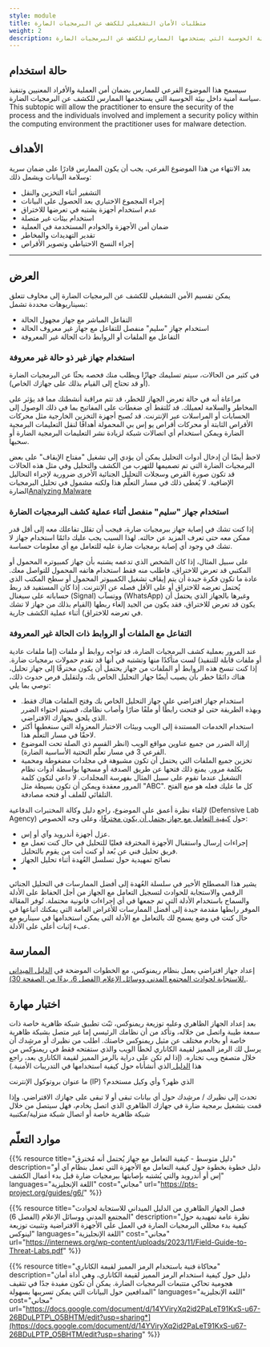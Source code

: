 ```yaml
---
style: module
title: متطلبات الأمان التشغيلي للكشف عن البرمجيات الضارة
weight: 2
description: سيسمح هذا الموضوع الفرعي للممارس بضمان أمن العملية والأفراد المعنيين وتنفيذ سياسة أمنية داخل بيئة الحوسبة التي يستخدمها الممارس للكشف عن البرمجيات الضارة.
---
```


## حالة استخدام

سيسمح هذا الموضوع الفرعي للممارس بضمان أمن العملية والأفراد المعنيين وتنفيذ سياسة أمنية داخل بيئة الحوسبة التي يستخدمها الممارس للكشف عن البرمجيات الضارة.
This subtopic will allow the practitioner to ensure the security of the process and the individuals involved and implement a security policy within the computing environment the practitioner uses for malware detection.

## الأهداف 

بعد الانتهاء من هذا الموضوع الفرعي، يجب أن يكون الممارس قادرًا على ضمان سرية وسلامة البيانات ويشمل ذلك: 

- التشفير أثناء التخزين والنقل
- إجراء المجموع الاختباري بعد الحصول على البيانات
- عدم استخدام أجهزة يشتبه في تعرضها للاختراق
- استخدام بيئات غير متصلة
- ضمان أمن الأجهزة والخوادم المستخدمة في العملية
- تقدير التهديدات والمخاطر
- إجراء النسخ الاحتياطي وتصوير الأقراص
---
## العرض 
يمكن تقسيم الأمن التشغيلي للكشف عن البرمجيات الضارة إلى مخاوف تتعلق بسيناريوهات محددة تشمل:

- التفاعل المباشر مع جهاز مجهول الحالة 
- استخدام جهاز "سليم" منفصل للتفاعل مع جهاز غير معروف الحالة
- التفاعل مع الملفات أو الروابط ذات الحالة غير المعروفة



### استخدام جهاز غير ذو حالة غير معروفة

في كثير من الحالات، سيتم تسليمك جهازًا ويطلب منك فحصه بحثًا عن البرمجيات الضارة (أو قد تحتاج إلى القيام بذلك على جهازك الخاص).

مراعاة أنه في حالة تعرض الجهاز للخطر، قد تتم مراقبة أنشطتك مما قد يؤثر على المخاطر والسلامة لعميلك. قد تُلتقط أي ضغطات على المفاتيح بما في ذلك الوصول إلى الحسابات أو المراسلات عبر الإنترنت. قد تُصبح أجهزة التخزين الخارجية مثل محركات الأقراص الثابتة أو محركات أقراص يو إس بي المحمولة أهدافًا لنقل التعليمات البرمجية الضارة ويمكن استخدام أي اتصالات شبكة لزيادة نشر التعليمات البرمجية الضارة أو سحبها. 

لاحظ أيضًا أن إدخال أدوات التحليل يمكن أن يؤدي إلى تشغيل "مفتاح الإيقاف" على بعض البرمجيات الضارة التي تم تصميمها للتهرب من الكشف والتحليل وفي مثل هذه الحالات قد تكون صورة القرص وسجلات التحليل الجنائية الأخرى ضرورية لإجراء التحاليل الإضافية. لا يُغطى ذلك في مسار التعلّم هذا ولكنه مشمول في تحليل البرمجيات الضارة[Analyzing Malware](/en/learning-path/3/)


### استخدام جهاز "سليم" منفصل أثناء عملية كشف البرمجيات الضارة

إذا كنت تشك في إصابة جهاز ببرمجيات ضارة، فيجب أن تقلل تفاعلك معه إلى أقل قدر ممكن معه حتى تعرف المزيد عن حالته. لهذا السبب يجب عليك دائمًا استخدام جهاز لا تشك في وجود أي إصابة برمجيات ضارة عليه للتعامل مع أي معلومات حساسة. 

على سبيل المثال، إذا كان الشخص الذي تدعمه يشتبه بأن جهاز كمبيوتره المحمول أو المكتبي قد تعرض للاختراق، فاطلب منه فقط استخدام هاتفه المحمول للتواصل معك. عادة ما تكون فكرة جيدة أن يتم إيقاف تشغيل الكمبيوتر المحمول أو سطح المكتب الذي يُحتمل تعرضه للاختراق أو على الأقل فصله عن الإنترنت. إذا كان المستفيد قد ربط حساباته على سيغنال (Signal) ووتسآب (WhatsApp) وغيرها بالجهاز الذي يحتمل أن يكون قد تعرض للاختراق، فقد يكون من الجيد إلغاء ربطها (القيام بذلك من جهاز لا تشك في تعرضه للاختراق) أثناء عملية الكشف جارية.

### التفاعل مع الملفات أو الروابط ذات الحالة غير المعروفة

عند المرور بعملية كشف البرمجيات الضارة، قد تواجه روابط أو ملفات (إما ملفات عادية أو ملفات قابلة للتنفيذ) لست متأكدًا منها وتشتبه في أنها قد تقدم حمولات برمجيات ضارة. إذا كنت تنسخ هذه الروابط أو الملفات من جهاز يحتمل أن يكون مخترقًا إلى جهاز تحليل، هناك دائمًا خطر بأن يصيب أيضًا جهاز التحليل الخاص بك، ولتقليل فرص حدوث ذلك، نوصي بما يلي:

- استخدام جهاز افتراضي على جهاز التحليل الخاص بك وفتح الملفات هناك فقط. وبهذه الطريقة حتى لو فتحت رابطًا أو ملفًا ضارًا وأصاب نظامك، فسيتم احتواء الضرر الذي يلحق بجهازك الافتراضي.
- استخدام الخدمات المستندة إلى الويب وبيئات الاختبار المعزولة التي سنغطيها أكثر لاحقًا في مسار التعلّم هذا.
- إزالة الضرر من جميع عناوين مواقع الويب (انظر القسم ذي الصلة تحت الموضوع الفرعي 3 في مسار تعلّم التحتية الأساسية الضارة).
- تخزين جميع الملفات التي يحتمل أن تكون مشبوهة في مجلدات مضغوطة ومحمية بكلمة مرور. يمنع ذلك فتحها عن طريق الصدفة أو مسحها بواسطة أدوات نظام التشغيل عندما تقوم على سبيل المثال بفهرسة المجلدات. لا داعي لتكون كلمة المرور معقدة ويمكن أن تكون بسيطة مثل "ABC". كل ما عليك فعله هو منع الفتح التلقائي للملف أو فتحه مصادفة.

لإلقاء نظرة أعمق على الموضوع، راجع دليل وكالة المختبرات الدفاعية (Defensive Lab Agency) حول [كيفية التعامل مع جهاز يحتمل أن يكون مخترقًا](https://pts-project.org/guides/g6/)، وعلى وجه الخصوص:

- عزل أجهزة أندرويد وآي أو إس.
- إجراءات إرسال واستقبال الأجهزة المخترقة فعليًا للتحليل في حال كنت تعمل مع فريق تحليل فني عن بُعد أو كنت أنت من يقوم بالتحليل.
- نصائح تمهيدية حول تسلسل العُهدة أثناء تحليل الجهاز
- 
يشير هذا المصطلح الأخير في سلسلة العُهدة إلى أفضل الممارسات في التحليل الجنائي الرقمي والاستجابة للحوادث لتسجيل التعامل مع الجهاز من أجل الحفاظ على الأدلة والسماح باستخدام الأدلة التي تم جمعها في أي إجراءات قانونية محتملة. تُوفر المقالة الموفر رابطها مقدمة جيدة إلى أفضل الممارسات للأغراض العامة التي يمكنك اتباعها في حال كنت في وضع يسمح لك بالتعامل مع الأدلة التي يمكن استخدامها في سيناريو مع عبء إثبات أعلى على الأدلة.
## الممارسة

إعداد جهاز افتراضي يعمل بنظام ريمنوكس، مع الخطوات الموضحة في [الدليل الميداني للاستجابة لحوادث المجتمع المدني ووسائل الإعلام (الفصل 6، بدءًا من الصفحة 30).](https://internews.org/wp-content/uploads/2023/11/Field-Guide-to-Threat-Labs.pdf).

## اختبار مهارة

بعد إعداد الجهاز الظاهري وعليه توزيعة ريمنوكس، ثبّت تطبيق شبكة ظاهرية خاصة ذات سمعة طيبة واتصل من خلاله، وتأكد من أن نظامك الرئيسي إما غير متصل بشبكة ظاهرية خاصة أو بخادم مختلف عن مثيل ريمنوكس خاصتك. اطلب من نظيرك أو مرشِدك أن يرسل لك الرمز المميز لقيمة الكاناري لخطأ الويب والذي ستفتحه فقط في ريمنوكس من خلال متصفح ويب تختاره. (إذا لم تكن على دراية بالرمز المميز لقيمة الكاناري بعد، راجع هذا [الدليل ](https://internews.org/resource/guide-to-facilitating-a-technical-simulation-with-canary-tokens/)الذي أنشأناه حول كيفية استخدامها في التدريبات الأمنية.)

ما عنوان بروتوكول الإنترنت (IP) الذي ظهر؟ وأي وكيل مستخدم؟

تحدث إلى نظيرك / مرشِدك حول أي بيانات تبقى أو لا تبقى على جهازك الافتراضي. وإذا قمت بتشغيل برمجية ضارة في جهازك الظاهري الذي اتصل بخادم، فهل سيتصل من خلال شبكة ظاهرية خاصة أو اتصال شبكة منزلية/مكتبية



## موارد التعلّم

{{% resource title="دليل متوسط - كيفية التعامل مع جهاز يُحتمل أنه مُخترق" description="دليل خطوة بخطوة حول كيفية التعامل مع الأجهزة التي تعمل بنظام آي أو إس أو أندرويد والتي يُشتبه بإصابتها ببرمجيات ضارة قبل بدء أعمال الكشف" languages="اللغة الإنجليزية" cost="مجاني" url="https://pts-project.org/guides/g6/" %}}

{{% resource title="فصل الجهاز الظاهري من الدليل الميداني للاستجابة لحوادث المجتمع المدني ووسائل الإعلام (الفصل 6)" description="نظرة عامة تمهيدية حول كيفية بدء محللي البرمجيات الضارة في العمل على الأجهزة الافتراضية وتثبيت توزيعة لينوكس" languages="اللغة الإنجليزية" cost="مجاني" url="https://internews.org/wp-content/uploads/2023/11/Field-Guide-to-Threat-Labs.pdf" %}}

{{% resource title="محاكاة فنية باستخدام الرمز المميز لقيمة الكاناري" description="دليل حول كيفية استخدام الرمز المميز لقيمة الكاناري، وهي أداة أمان هجومية تحاكي متتبعات البرمجيات الضارة. يمكن أن تكون مفيدة جدًا في تثقيف المدافعين حول البيانات التي يمكن تسريبها بسهولة" languages="اللغة الإنجليزية" cost="مجاني" url="https://docs.google.com/document/d/14YViryXq2id2PaLeT91KxS-u67-26BDuLPTP\_O5BHTM/edit?usp=sharing*](https://docs.google.com/document/d/14YViryXq2id2PaLeT91KxS-u67-26BDuLPTP_O5BHTM/edit?usp=sharing" %}}


